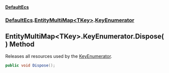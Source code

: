 #### [DefaultEcs](index.md 'index')
### [DefaultEcs](index.md#DefaultEcs 'DefaultEcs').[EntityMultiMap&lt;TKey&gt;](EntityMultiMap_TKey_.md 'DefaultEcs.EntityMultiMap&lt;TKey&gt;').[KeyEnumerator](EntityMultiMap_TKey__KeyEnumerator.md 'DefaultEcs.EntityMultiMap&lt;TKey&gt;.KeyEnumerator')
## EntityMultiMap&lt;TKey&gt;.KeyEnumerator.Dispose() Method
Releases all resources used by the [KeyEnumerator](EntityMultiMap_TKey__KeyEnumerator.md 'DefaultEcs.EntityMultiMap&lt;TKey&gt;.KeyEnumerator').  
```csharp
public void Dispose();
```
